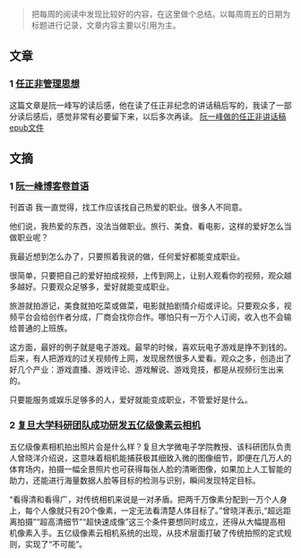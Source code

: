 >把每周的阅读中发现比较好的内容，在这里做个总结。以每周周五的日期为标题进行记录，文章内容主要以引用为主。


## 文章
### 1 [任正非管理思想](http://www.ruanyifeng.com/blog/2019/08/ren-zhengfei.html)
这篇文章是阮一峰写的读后感，他在读了任正非纪念的讲话稿后写的，我读了一部分读后感后，感觉非常有必要留下来，以后多次再读。
[阮一峰做的任正非讲话稿epub文件](https://github.com/ruanyf/free-books/blob/master/docs/%E4%BB%BB%E6%AD%A3%E9%9D%9E%E6%96%87%E9%9B%86.epub)

## 文摘
### 1 [阮一峰博客卷首语](https://github.com/ruanyf/weekly/blob/master/docs/issue-76.md)
刊首语
我一直觉得，找工作应该找自己热爱的职业。很多人不同意。

他们说，我热爱的东西，没法当做职业。旅行、美食、看电影，这样的爱好怎么当做职业呢？

我最近想到怎么办了，只要照着我说的做，任何爱好都能变成职业。

很简单，只要把自己的爱好拍成视频，上传到网上，让别人观看你的视频，观众越多越好。只要观众足够多，爱好就能变成职业。

旅游就拍游记，美食就拍吃菜或做菜，电影就拍剧情介绍或评论。只要观众多，视频平台会给创作者分成，厂商会找你合作。哪怕只有一万个人订阅，收入也不会输给普通的上班族。

这方面，最好的例子就是电子游戏。最早的时候，喜欢玩电子游戏是挣不到钱的。后来，有人把游戏的过关视频传上网，发现居然很多人爱看。观众之多，创造出了好几个产业：游戏直播、游戏评论、游戏解说、游戏竞技，都是从视频衍生出来的。

只要能服务或娱乐足够多的人，爱好就能变成职业，不管爱好是什么。

### 2 [复旦大学科研团队成功研发五亿级像素云相机](http://sh.xinhuanet.com/2019-09/23/c_138413911.htm)

 五亿级像素相机拍出照片会是什么样？复旦大学微电子学院教授、该科研团队负责人曾晓洋介绍说，这意味着相机能捕获极其细致入微的图像细节，即便在几万人的体育场内，拍摄一幅全景照片也可获得每张人脸的清晰图像，如果加上人工智能的助力，还能进行海量数据人脸等目标的检测与识别，瞬间发现特定目标。

 “看得清和看得广，对传统相机来说是一对矛盾。把两千万像素分配到一万个人身上，每个人像就只有20个像素，一定无法看清楚人体目标了。”曾晓洋表示,“超远距离拍摄”“超高清细节”“超快速成像”这三个条件要想同时成立，还得从大幅提高相机像素入手。五亿级像素云相机系统的出现，从技术层面打破了传统拍照的定式规则，实现了“不可能”。

